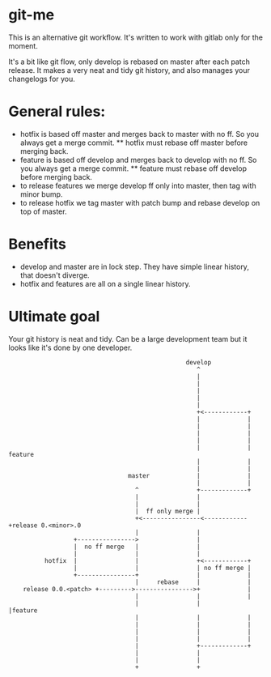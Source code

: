 # git-me

This is an alternative git workflow. It's written to work with gitlab only for the moment.

It's a bit like git flow, only develop is rebased on master after each patch release.
It makes a very neat and tidy git history, and also manages your changelogs for you.

# General rules:
* hotfix is based off master and merges back to master with no ff. So you always get a merge commit.
** hotfix must rebase off master before merging back.
* feature is based off develop and merges back to develop with no ff. So you always get a merge commit.
** feature must rebase off develop before merging back.
* to release features we merge develop ff only into master, then tag with minor bump.
* to release hotfix we tag master with patch bump and rebase develop on top of master.

# Benefits
* develop and master are in lock step. They have simple linear history, that doesn't diverge.
* hotfix and features are all on a single linear history.

# Ultimate goal
Your git history is neat and tidy. Can be a large development team but it looks like it's done by one developer.



```
                                                 develop
                                                    ^
                                                    |
                                                    |
                                                    |
                                                    |
                                                    |
                                                    +<------------+
                                                    |             |
                                                    |             |
                                                    |             |
                                                    |             |
                                                    |             | feature
                                                    |             |
                                                    |             |
                                 master             |             |
                                                    |             |
                                   ^                +-------------+
                                   |                |
                                   |                |
                                   |  ff only merge |
                                   +<----------------<------------+release 0.<minor>.0
                                   |                |
                  +---------------->                |
                  |  no ff merge   |                |
                  |                |                |
          hotfix  |                |                +<------------+
                  |                |                | no ff merge |
                  +----------------+                |             |
                                   |     rebase     |             |
    release 0.0.<patch> +--------->---------------->+             |
                                   |                |             |
                                   |                |             |feature
                                   |                |             |
                                   |                |             |
                                   |                |             |
                                   |                |             |
                                   |                +-------------+
                                   |                |
                                   |                |
                                   +                +

